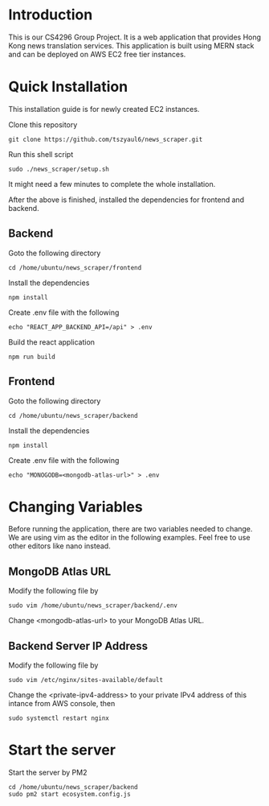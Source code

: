 # Introduction

This is our CS4296 Group Project. It is a web application that provides Hong Kong news translation services. This application is built using MERN stack and can be deployed on AWS EC2 free tier instances.

# Quick Installation

This installation guide is for newly created EC2 instances.

Clone this repository

```
git clone https://github.com/tszyaul6/news_scraper.git
```

Run this shell script

```
sudo ./news_scraper/setup.sh
```

It might need a few minutes to complete the whole installation.

After the above is finished, installed the dependencies for frontend and backend.

## Backend

Goto the following directory

```
cd /home/ubuntu/news_scraper/frontend
```

Install the dependencies

```
npm install
```

Create .env file with the following

```
echo "REACT_APP_BACKEND_API=/api" > .env
```

Build the react application

```
npm run build
```

## Frontend

Goto the following directory

```
cd /home/ubuntu/news_scraper/backend
```

Install the dependencies

```
npm install
```

Create .env file with the following

```
echo "MONOGODB=<mongodb-atlas-url>" > .env
```

# Changing Variables

Before running the application, there are two variables needed to change.
We are using vim as the editor in the following examples.
Feel free to use other editors like nano instead.

## MongoDB Atlas URL

Modify the following file by

```
sudo vim /home/ubuntu/news_scraper/backend/.env
```

Change \<mongodb-atlas-url\> to your MongoDB Atlas URL.

## Backend Server IP Address

Modify the following file by

```
sudo vim /etc/nginx/sites-available/default
```

Change the \<private-ipv4-address\> to your private IPv4 address of this intance from AWS console, then

```
sudo systemctl restart nginx
```

# Start the server

Start the server by PM2

```
cd /home/ubuntu/news_scraper/backend
sudo pm2 start ecosystem.config.js
```
